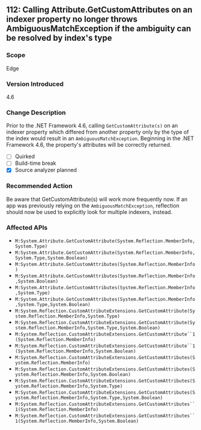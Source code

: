 ## 112: Calling Attribute.GetCustomAttributes on an indexer property no longer throws AmbiguousMatchException if the ambiguity can be resolved by index's type

### Scope
Edge

### Version Introduced
4.6

### Change Description
Prior to the .NET Framework 4.6, calling `GetCustomAttribute(s)` on an indexer property which differed from another property only by the type of the index would result in an `AmbiguousMatchException`. Beginning in the .NET Framework 4.6, the property's attributes will be correctly returned.

- [ ] Quirked
- [ ] Build-time break
- [x] Source analyzer planned

### Recommended Action
Be aware that GetCustomAttribute(s) will work more frequently now. If an app was previously relying on the `AmbiguousMatchException`, reflection should now be used to explicitly look for multiple indexers, instead.

### Affected APIs
* `M:System.Attribute.GetCustomAttribute(System.Reflection.MemberInfo,System.Type)`
* `M:System.Attribute.GetCustomAttribute(System.Reflection.MemberInfo,System.Type,System.Boolean)`
* `M:System.Attribute.GetCustomAttributes(System.Reflection.MemberInfo)`
* `M:System.Attribute.GetCustomAttributes(System.Reflection.MemberInfo,System.Boolean)`
* `M:System.Attribute.GetCustomAttributes(System.Reflection.MemberInfo,System.Type)`
* `M:System.Attribute.GetCustomAttributes(System.Reflection.MemberInfo,System.Type,System.Boolean)`
* `M:System.Reflection.CustomAttributeExtensions.GetCustomAttribute(System.Reflection.MemberInfo,System.Type)`
* `M:System.Reflection.CustomAttributeExtensions.GetCustomAttribute(System.Reflection.MemberInfo,System.Type,System.Boolean)`
* `M:System.Reflection.CustomAttributeExtensions.GetCustomAttribute``1(System.Reflection.MemberInfo)`
* `M:System.Reflection.CustomAttributeExtensions.GetCustomAttribute``1(System.Reflection.MemberInfo,System.Boolean)`
* `M:System.Reflection.CustomAttributeExtensions.GetCustomAttributes(System.Reflection.MemberInfo)`
* `M:System.Reflection.CustomAttributeExtensions.GetCustomAttributes(System.Reflection.MemberInfo,System.Boolean)`
* `M:System.Reflection.CustomAttributeExtensions.GetCustomAttributes(System.Reflection.MemberInfo,System.Type)`
* `M:System.Reflection.CustomAttributeExtensions.GetCustomAttributes(System.Reflection.MemberInfo,System.Type,System.Boolean)`
* `M:System.Reflection.CustomAttributeExtensions.GetCustomAttributes``1(System.Reflection.MemberInfo)`
* `M:System.Reflection.CustomAttributeExtensions.GetCustomAttributes``1(System.Reflection.MemberInfo,System.Boolean)`

